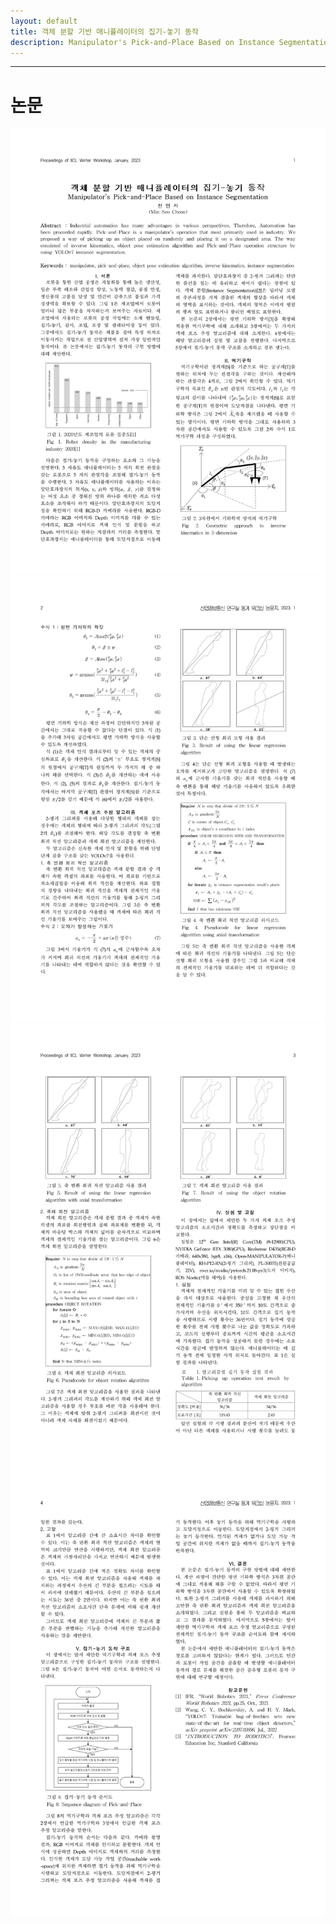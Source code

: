 ```yaml
---
layout: default
title: 객체 분할 기반 매니퓰레이터의 집기-놓기 동작
description: Manipulator's Pick-and-Place Based on Instance Segmentation
---
```


* * *

# 논문
![논문1](./imgs/project-005-img1.jpg)  
![논문2](./imgs/project-005-img2.jpg)  
![논문3](./imgs/project-005-img3.jpg)  
![논문4](./imgs/project-005-img4.jpg)  